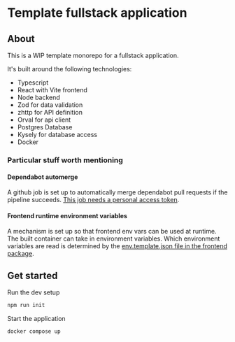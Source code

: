# Template fullstack application

## About

This is a WIP template monorepo for a fullstack application.

It's built around the following technologies:
- Typescript
- React with Vite frontend
- Node backend
- Zod for data validation
- zhttp for API definition
- Orval for api client
- Postgres Database
- Kysely for database access
- Docker

### Particular stuff worth mentioning

#### Dependabot automerge
A github job is set up to automatically merge dependabot pull requests if the pipeline succeeds. [This job needs a personal access token](https://github.com/marketplace/actions/dependabot-auto-merge#token-scope).

#### Frontend runtime environment variables
A mechanism is set up so that frontend env vars can be used at runtime. The built container can take in environment variables.
Which environment variables are read is determined by the [env.template.json file in the frontend package](./packages/app/frontend/env.template.json).

## Get started

Run the dev setup
```sh
npm run init
```

Start the application
```
docker compose up
```